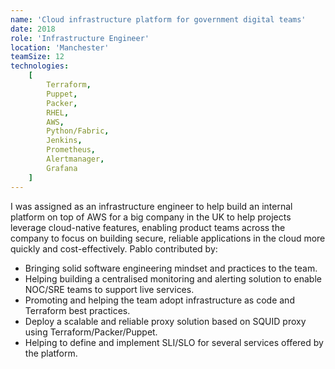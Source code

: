 ```yaml
---
name: 'Cloud infrastructure platform for government digital teams'
date: 2018
role: 'Infrastructure Engineer'
location: 'Manchester'
teamSize: 12
technologies:
    [
        Terraform,
        Puppet,
        Packer,
        RHEL,
        AWS,
        Python/Fabric,
        Jenkins,
        Prometheus,
        Alertmanager,
        Grafana
    ]
---
```


I was assigned as an infrastructure engineer to help build an internal platform on top of AWS for a big company in the UK to help projects leverage cloud-native features, enabling product teams across the company to focus on building secure, reliable applications in the cloud more quickly and cost-effectively. Pablo contributed by:

-   Bringing solid software engineering mindset and practices to the team.
-   Helping building a centralised monitoring and alerting solution to enable NOC/SRE teams to support live services.
-   Promoting and helping the team adopt infrastructure as code and Terraform best practices.
-   Deploy a scalable and reliable proxy solution based on SQUID proxy using Terraform/Packer/Puppet.
-   Helping to define and implement SLI/SLO for several services offered by the platform.
